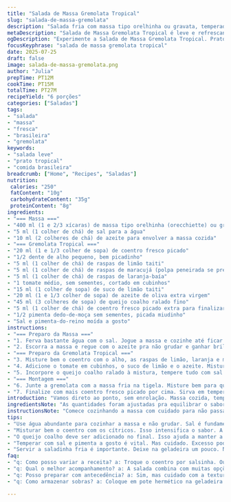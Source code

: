 ```yaml
---
title: "Salada de Massa Gremolata Tropical"
slug: "salada-de-massa-gremolata"
description: "Salada fria com massa tipo orelhinha ou gravata, temperada com gremolata de ervas cítricas, tomate e um toque brasileiro. Usa coentro em lugar de salsinha, substitui parmesão por queijo coalho ralado e adiciona pimenta dedo-de-moça para uma picância sutil. Receita leve, livre de lactose e ovos, com tempero fresco e vivaz, ideal para dias quentes ou acompanhamento leve."
metaDescription: "Salada de Massa Gremolata Tropical é leve e refrescante. Ideal para dias quentes com massa e um toque brasileiro."
ogDescription: "Experimente a Salada de Massa Gremolata Tropical. Prato perfeito e leve, ideal para acompanhar churrasco ou servir como entrada."
focusKeyphrase: "salada de massa gremolata tropical"
date: 2025-07-25
draft: false
image: salada-de-massa-gremolata.png
author: "Julia"
prepTime: PT12M
cookTime: PT15M
totalTime: PT27M
recipeYield: "6 porções"
categories: ["Saladas"]
tags:
- "salada"
- "massa"
- "fresca"
- "brasileira"
- "gremolata"
keywords:
- "salada leve"
- "prato tropical"
- "comida brasileira"
breadcrumb: ["Home", "Recipes", "Saladas"]
nutrition: 
 calories: "250"
 fatContent: "10g"
 carbohydrateContent: "35g"
 proteinContent: "8g"
ingredients:
- "=== Massa ==="
- "400 ml (1 e 2/3 xícaras) de massa tipo orelhinha (orecchiette) ou gravata (farfalle)"
- "5 ml (1 colher de chá) de sal para a água"
- "10 ml (2 colheres de chá) de azeite para envolver a massa cozida"
- "=== Gremolata Tropical ==="
- "20 ml (1 e 1/3 colher de sopa) de coentro fresco picado"
- "1/2 dente de alho pequeno, bem picadinho"
- "5 ml (1 colher de chá) de raspas de limão taiti"
- "5 ml (1 colher de chá) de raspas de maracujá (polpa peneirada se preferir)"
- "5 ml (1 colher de chá) de raspas de laranja-baía"
- "1 tomate médio, sem sementes, cortado em cubinhos"
- "15 ml (1 colher de sopa) de suco de limão taiti"
- "20 ml (1 e 1/3 colher de sopa) de azeite de oliva extra virgem"
- "45 ml (3 colheres de sopa) de queijo coalho ralado fino"
- "5 ml (1 colher de chá) de coentro fresco picado extra para finalizar"
- "1/2 pimenta dedo-de-moça sem sementes, picada miudinho"
- "Sal e pimenta-do-reino moída a gosto"
instructions:
- "=== Preparo da Massa ==="
- "1. Ferva bastante água com o sal. Jogue a massa e cozinhe até ficar al dente, uns 13 a 15 minutos, mexendo de vez em quando pra não grudar."
- "2. Escorra a massa e regue com o azeite pra não grudar e ganhar brilho. Transfira para uma tigela grande. Deixe esfriar completamente enquanto prepara o tempero."
- "=== Preparo da Gremolata Tropical ==="
- "3. Misture bem o coentro com o alho, as raspas de limão, laranja e maracujá. Acrescente a pimenta dedo-de-moça para dar um toque quente na medida."
- "4. Adicione o tomate em cubinhos, o suco de limão e o azeite. Misture delicadamente para que os sabores se combinem."
- "5. Incorpore o queijo coalho ralado à mistura, tempere tudo com sal e pimenta. Ajuste quantidades conforme gosto."
- "=== Montagem ==="
- "6. Junte a gremolata com a massa fria na tigela. Misture bem para que cada massa fique envolvida no tempero, mas sem amassar."
- "7. Finalize com mais coentro fresco picado por cima. Sirva em temperatura ambiente ou levemente gelada, acompanha bem churrasco, peixe grelhado ou sozinho como entrada."
introduction: "Vamos direto ao ponto, sem enrolação. Massa cozida, temperada com ervas e um toque cítrico. A vibe italiana trazida pra casa com ingrediente brasileiro. Massa orelhinha ou gravata, aquela textura que segura cremes e molhos, aqui ganha vida com gremolata. Um tempero fresco, que mistura sabores de limão, laranja e maracujá – sim, maracujá na gremolata, dando uma acidez delicada e tropical. Coentro entra no lugar da salsinha pra lembrar o Brasil no prato, e o queijo coalho troca o parmesão, deixando mais regional e menos pesado. Pimenta dedo-de-moça é um detalhe que não pode faltar, o equilíbrio entre fresco e picante faz toda diferença. Não tem gema, lactose ou nozes, só sabor, frescor e praticidade. Rápido de fazer, menos de meia hora, e cai bem com churrasco, peixe, ou sozinho numa tarde quente. Essa salada é mais que um acompanhamento, é lembrança de comida caseira misturada com inspiração estrangeira. Cada garfada cheira a domingo ensolarado, isso que importa."
ingredientsNote: "As quantidades foram ajustadas pra equilibrar o sabor e textura, menos massa e menos azeite que o original. O coentro no lugar da salsinha traz frescor e aroma diferentes, tornando mais brasileiro. O queijo coalho, um clássico nordestino, substitui o parmesão e oferece uma textura e sabor interessantes que seguram o tempero cítrico. A pimenta dedo-de-moça adiciona um leve calor, que casa com o doce ácido do maracujá e a acidez dos cítricos. Raspas de maracujá são inusitadas – para quem não curtir, dá pra usar raspas de limão siciliano ou até tangerina. Tomate em cubos pequeno garante suculência e cor, enquanto a cebola é propositalmente omitida para não roubar o frescor do coentro. O azeite extra virgem deve ser de boa qualidade, pois o toque fresco e frutado é essencial aqui. Tudo isso junto cria uma salada que é simples, refrescante e surpreendente."
instructionsNote: "Comece cozinhando a massa com cuidado para não passar do ponto – a textura é fundamental pra segurar o molho e não desmanchar. Escorra e regue com azeite logo para não grudar e deixar com brilho. Faça a gremolata separadamente para explorar os sabores cítricos e picantes, mexendo delicadamente para não esmagar o tomate nem o coentro. A pimenta dedo-de-moça deve estar sem sementes para controlar o calor, mas ainda assim deve aparecer sutilmente. Incorpore o queijo coalho ralado só no fim para não derreter ou amolecer demais. Misture tudo com calma, garantindo que a massa absorva o tempero, mas sem desmanchar. Sirva em temperatura ambiente ou levemente gelada, leve à geladeira 10 minutos se preferir, mas evite deixar muito tempo pra não perder a textura fresca dos ingredientes. Pode acompanhar churrascos, peixes grelhados ou servir como entrada leve numa ocasião informal."
tips:
- "Use água abundante para cozinhar a massa e não grudar. Sal é fundamental. Cozinhe al dente, 13 a 15 minutos. Escorra e adicione azeite imediatamente. Previne grudar."
- "Misturar bem o coentro com os cítricos. Isso intensifica o sabor. A pimenta dedo-de-moça é importante. Sem sementes, pra controlar a picância. Faça picado bem miudinho."
- "O queijo coalho deve ser adicionado no final. Isso ajuda a manter a textura. Se misturar muito cedo pode derreter. Por isso, use fino. Espalha bem o sabor."
- "Temperar com sal e pimenta a gosto é vital. Mas cuidado. Excesso pode mascarar sabores frescos. Ajuste aos poucos, provando."
- "Servir a saladinha fria é importante. Deixe na geladeira um pouco. Não por muito tempo. Sabor fresco, textura crocante são essenciais. Ideal em dias quentes."
faq:
- "q: Como posso variar a receita? a: Troque o coentro por salsinha. Ou use outro tipo de queijo. Um queijo cremoso pode ser interessante. Massas diferentes também funcionam."
- "q: Qual o melhor acompanhamento? a: A salada combina com muitas opções. Churrasco é uma ótima escolha. Peixes grelhados nunca decepcionam. Pode servir sozinha também."
- "q: Posso preparar com antecedência? a: Sim, mas cuidado com a textura. Se deixar na geladeira muito, a salada perde frescor. Prepare horas antes e guarde em recipiente fechado."
- "q: Como armazenar sobras? a: Coloque em pote hermético na geladeira. Consuma em até dois dias. Reaqueça apenas a massa, mas não a salada. Sabor frio é melhor."

---
```

